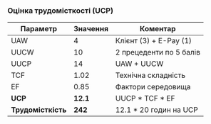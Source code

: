 ### Оцінка трудомісткості (UCP)

| Параметр         | Значення | Коментар                         |
|------------------|----------|----------------------------------|
| UAW              | 4        | Клієнт (3) + E-Pay (1)           |
| UUCW             | 10       | 2 прецеденти по 5 балів          |
| UUCP             | 14       | UAW + UUCW                       |
| TCF              | 1.02     | Технічна складність              |
| EF               | 0.85     | Фактори середовища               |
| **UCP**          | **12.1** | UUCP * TCF * EF                  |
| **Трудомісткість** | **242** | 12.1 * 20 годин на UCP           |